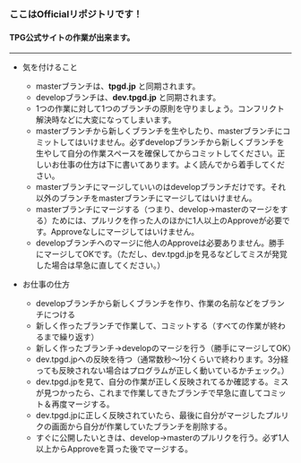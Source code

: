 ### ここはOfficialリポジトリです！
#### TPG公式サイトの作業が出来ます。

---

- 気を付けること
  - masterブランチは、**tpgd.jp** と同期されます。
  - developブランチは、**dev.tpgd.jp** と同期されます。
  - 1つの作業に対して1つのブランチの原則を守りましょう。コンフリクト解決時などに大変になってしまいます。
  - masterブランチから新しくブランチを生やしたり、masterブランチにコミットしてはいけません。必ずdevelopブランチから新しくブランチを生やして自分の作業スペースを確保してからコミットしてください。正しいお仕事の仕方は下に書いてあります。よく読んでから着手してください。
  - masterブランチにマージしていいのはdevelopブランチだけです。それ以外のブランチをmasterブランチにマージしてはいけません。
  - masterブランチにマージする（つまり、develop→masterのマージをする）ためには、プルリクを作った人のほかに1人以上のApproveが必要です。Approveなしにマージしてはいけません。
  - developブランチへのマージに他人のApproveは必要ありません。勝手にマージしてOKです。（ただし、dev.tpgd.jpを見るなどしてミスが発覚した場合は早急に直してください。）
    
- お仕事の仕方
  - developブランチから新しくブランチを作り、作業の名前などをブランチにつける
  - 新しく作ったブランチで作業して、コミットする（すべての作業が終わるまで繰り返す）
  - 新しく作ったブランチ→developのマージを行う（勝手にマージしてOK）
  - dev.tpgd.jpへの反映を待つ（通常数秒～1分くらいで終わります。3分経っても反映されない場合はプログラムが正しく動いているかチェック。）
  - dev.tpgd.jpを見て、自分の作業が正しく反映されてるか確認する。ミスが見つかったら、これまで作業してきたブランチで早急に直してコミット＆再度マージする。
  - dev.tpgd.jpに正しく反映されていたら、最後に自分がマージしたプルリクの画面から自分が作業していたブランチを削除する。
  - すぐに公開したいときは、develop→masterのプルリクを行う。必ず1人以上からApproveを貰った後でマージする。
